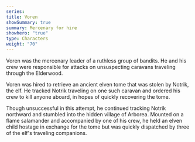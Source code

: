 ```yaml
---
series: 
title: Voren
showSummary: true
summary: Mercenary for hire
showhero: "true"
type: Characters
weight: "70"
---
```

Voren was the mercenary leader of a ruthless group of bandits. He and his crew were responsible for attacks on unsuspecting caravans traveling through the Elderwood. 

Voren was hired to retrieve an ancient elven tome that was stolen by Notrik, the elf. He tracked Notrik traveling on one such caravan and ordered his crew to kill anyone aboard, in hopes of quickly recovering the tome. 

Though unsuccessful in this attempt, he continued tracking Notrik northward and stumbled into the hidden village of Arborea. Mounted on a flame salamander and accompanied by one of his crew, he held an elven child hostage in exchange for the tome but was quickly dispatched by three of the elf's traveling companions. 